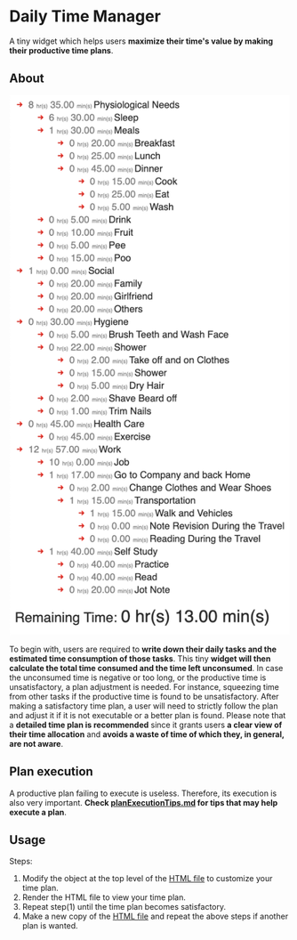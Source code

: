 # Daily Time Manager

A tiny widget which helps users **maximize their time's value by making their productive time plans**.

## About

![Sample image][sample-img]

To begin with, users are required to **write down their daily tasks and the estimated time consumption of those tasks**. This tiny **widget will then calculate the total time consumed and the time left unconsumed**. In case the unconsumed time is negative or too long, or the productive time is unsatisfactory, a plan adjustment is needed. For instance, squeezing time from other tasks if the productive time is found to be unsatisfactory. After making a satisfactory time plan, a user will need to strictly follow the plan and adjust it if it is not executable or a better plan is found. Please note that a **detailed time plan is recommended** since it grants users **a clear view of their time allocation** and **avoids a waste of time of which they, in general, are not aware**. 

## Plan execution

A productive plan failing to execute is useless. Therefore, its execution is also very important. **Check [planExecutionTips.md][plan-execution-tips] for tips that may help execute a plan**.

## Usage

Steps:

1. Modify the object at the top level of the [HTML file][working-day-sample] to customize your time plan. 
2. Render the HTML file to view your time plan.
3. Repeat step(1) until the time plan becomes satisfactory.
4. Make a new copy of the [HTML file][working-day-sample] and repeat the above steps if another plan is wanted.

[plan-execution-tips]: planExecutionTips.md
[working-day-sample]: samples/workingDays.html
[sample-img]: docs/v0.0.0/screenshot.png
